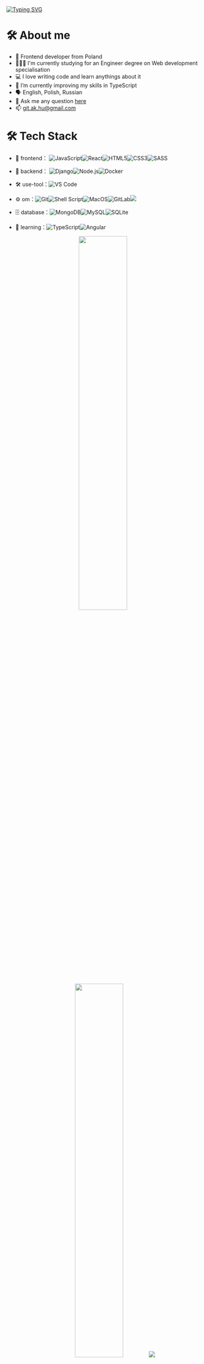 [![Typing SVG](https://readme-typing-svg.herokuapp.com?font=Fira+Code&pause=1000&color=68B587&width=1000&lines=Hi+there!;I'm+Artem+👋&center=true&size=30)](https://git.io/typing-svg)


# 🛠 About me
- 🎨 Frontend developer from Poland
- 🧑🏼‍💻 I'm currently studying for an Engineer degree on Web development specialisation
- 💻 I love writing code and learn anythings about it
- 🌱 I’m currently improving my skills in TypeScript
- 🗣 English, Polish, Russian
- 💬 Ask me any question [here](https://github.com/ak-hu/ak-hu/issues)
- 📫 git.ak.hu@gmail.com

# 🛠 Tech Stack

- 👾 frontend： ![JavaScript](https://img.shields.io/badge/-JavaScript-323330?style=flat-circle&logo=javascript&logoColor=F7DF1E)![React](https://img.shields.io/badge/-REACT-blue?style=flat-circle&logo=REACT)![HTML5](https://img.shields.io/badge/-HTML5-E34F26?style=flat-circle&logo=html5&logoColor=white)![CSS3](https://img.shields.io/badge/-CSS3-1572B6?style=flat-circle&logo=css3&logoColor=white)![SASS](https://img.shields.io/badge/-SASS-CC6699?style=flat-circle&logo=SASS&logoColor=white)

- 🚀 backend： ![Django](https://img.shields.io/badge/-Django-092E20?style=flat-circle&logo=django&logoColor=white)![Node.js](https://img.shields.io/badge/-Node.js-green?style=flat-circle&logo=Node.js)![Docker](https://img.shields.io/badge/-Docker-blue?style=flat-circle&logo=Docker&logoColor=white)

- 🛠 use-tool：![VS Code](https://img.shields.io/badge/-VSCode-blue?style=flat-circle&logo=VSCode)

- ⚙️ om：![Git](https://img.shields.io/badge/-Git-E44C30?style=flat-circle&logo=git&logoColor=white)![Shell Script](https://img.shields.io/badge/Shell_Script-121011?style=flat-circle&&logo=gnu-bash&logoColor=white)![MacOS](https://img.shields.io/badge/mac%20os-000000?style=flat-circle&&logo=apple&logoColor=white)![GitLab](https://img.shields.io/badge/-GitLab-330F63?style=flat-circle&logo=GitLab&logoColor=white)![](https://img.shields.io/badge/GitHub-100000?style=flat-circle&&logo=github&logoColor=white)

- 🗄 database：![MongoDB](https://img.shields.io/badge/-MongoDB-4EA94B?style=flat-circle&logo=MongoDB&logoColor=white)![MySQL](https://img.shields.io/badge/-Mysql-00000F?style=flat-circle&logo=mysql&logoColor=white)![SQLite](https://img.shields.io/badge/SQLite-07405E?style=flat-circle&logo=sqlite&logoColor=white)

- 🌱 learning：![TypeScript](https://img.shields.io/badge/-TypeScript-blue?style=flat-circle&logo=typescript&logoColor=white)![Angular](https://img.shields.io/badge/-Angular-DD0031?style=flat-circle&logo=Angulars&logoColor=white)

<p align="center">
  <img height="50%" width="auto" src ="https://github-readme-stats.vercel.app/api?username=ak-hu&show_icons=true&count_private=true&theme=merko&hide_border=true&hide=issues,contribs&bg_color=00000000">
  <img height="50%" width="auto" src ="https://github-readme-stats.vercel.app/api/top-langs/?username=ak-hu&layout=compact&hide_border=true&theme=merko&bg_color=00000000&langs_count=6&hide=jupyter%20notebook,tex,css,php&exclude_repo=Pacman-AI">
  <img src ="https://github-readme-streak-stats.herokuapp.com?user=ak-hu&theme=merko&hide_border=true&background=FFFFFF00">
</p>

<table align="center"><tbody><tr><td><a href="https://octo-ring.com/"><img src="https://octo-ring.com/static/img/widget/top.png" width="99%" alt="Octo Ring logo" align="top"></a><br><a href="https://octo-ring.com/p/ak-hu/prev"><img src="https://octo-ring.com/static/img/widget/prev.png" width="33%" alt="previous" align="top" title="previous profile"></a><a href="https://octo-ring.com/p/ak-hu/random"><img src="https://octo-ring.com/static/img/widget/random.png" width="33%" alt="random" align="top" title="random profile"></a><a href="https://octo-ring.com/p/ak-hu/next"><img src="https://octo-ring.com/static/img/widget/next.png" width="33%" alt="next" align="top" title="next profile"></a><br><a href="https://octo-ring.com/"><img src="https://octo-ring.com/static/img/widget/bottom.png" width="99%" alt="check out other GitHub profiles in the Octo Ring" align="top"></a></td></tr></tbody></table>
